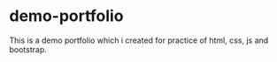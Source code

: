 # demo-portfolio
This is a demo portfolio which i created for practice of html, css, js and bootstrap.
